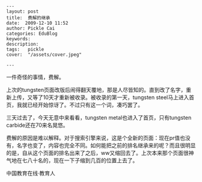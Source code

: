 
    ---
    layout: post  
    title:  费解的继承  
    date:  2009-12-10 11:52  
    author: Pickle Cai  
    categories: EduBlog  
    keywords: 
    description:   
    tags:	pickle   
    cover:  "/assets/cover.jpeg"  

    ---  
    
一件奇怪的事情，费解。



上次的tungsten页面改版后闹得翻天覆地，那是人尽皆知的。直到改了名字，重新上传，又等了10天才重新被收录。被收录的第一天，tungsten steel马上进入首页，我就已经开始惊讶了。不过只有这一个词，凑巧罢了。



三天过去了，今天无意中来看看，tungsten metal也进入了首页，只有tungsten carbide还在70来名晃悠。



费解的原因是难以解释。对于搜索引擎来说，这是个全新的页面：现在pr值也没有，名字也变了，内容也完全不同。如何能把之前的排名继承来的呢？而且很明显的是，自从这个页面的排名出来了之后，ww又缩回去了。上次本来那个页面很神气地在七八十名的，现在一下子缩到几百的位置上去了。



		    
 中国教育在线·教育人

